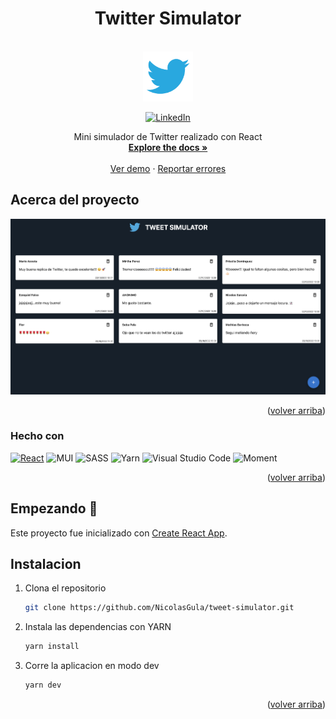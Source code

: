 <!-- [![MIT License][license-shield]][license-url] -->
<h1 align="center">Twitter Simulator</h1>
<!-- PROJECT LOGO -->
<br />
<div align="center">
  <a href="https://github.com/NicolasGula/tweet-simulator/blob/main/src/assets/img/twitter-logo.png">
    <img src="https://github.com/NicolasGula/tweet-simulator/blob/main/src/assets/img/twitter-logo.png" alt="Logo" width="80" height="80">
  </a>

[![LinkedIn][linkedin-shield]][linkedin-url]

  <p align="center">
    Mini simulador de Twitter realizado con React
    <br />
    <a href="https://github.com/github_username/repo_name"><strong>Explore the docs »</strong></a>
    <br />
    <br />
    <a href="https://stellular-tarsier-e8bf91.netlify.app/">Ver demo</a>
    ·
    <a href="https://github.com/NicolasGula/tweet-simulator/issues">Reportar errores</a>
    
  </p>
</div>

<!-- ABOUT THE PROJECT -->

## Acerca del proyecto

![Product Name Screen Shot](<./src/assets/img/Captura%20de%20Pantalla%202022-10-22%20a%20la(s)%2013.32.08.png>)

<p align="right">(<a href="#readme-top">volver arriba</a>)</p>

### Hecho con

[![React][react.js]][react-url]
![MUI](https://img.shields.io/badge/MUI-%230081CB.svg?style=for-the-badge&logo=mui&logoColor=white)
![SASS](https://img.shields.io/badge/SASS-hotpink.svg?style=for-the-badge&logo=SASS&logoColor=white)
![Yarn](https://img.shields.io/badge/yarn-%232C8EBB.svg?style=for-the-badge&logo=yarn&logoColor=white)
![Visual Studio Code](https://img.shields.io/badge/Visual%20Studio%20Code-0078d7.svg?style=for-the-badge&logo=visual-studio-code&logoColor=white)
![Moment](https://img.shields.io/badge/Moment-0078d7.svg?style=for-the-badge&logo=moment-js&logoColor=green)

<p align="right">(<a href="#readme-top">volver arriba</a>)</p>

<!-- GETTING STARTED -->

## Empezando 🚀

Este proyecto fue inicializado con [Create React App](https://github.com/facebook/create-react-app).

## Instalacion

1. Clona el repositorio
   ```sh
   git clone https://github.com/NicolasGula/tweet-simulator.git
   ```
2. Instala las dependencias con YARN
   ```sh
   yarn install
   ```
3. Corre la aplicacion en modo dev
   ```js
   yarn dev
   ```

<p align="right">(<a href="#readme-top">volver arriba</a>)</p>

<!-- MARKDOWN LINKS & IMAGES -->
<!-- https://www.markdownguide.org/basic-syntax/#reference-style-links -->

[linkedin-shield]: https://img.shields.io/badge/-LinkedIn-black.svg?style=for-the-badge&logo=linkedin&colorB=555
[linkedin-url]: https://www.linkedin.com/in/nicolasgula/
[react.js]: https://img.shields.io/badge/React-20232A?style=for-the-badge&logo=react&logoColor=61DAFB
[react-url]: https://reactjs.org/
